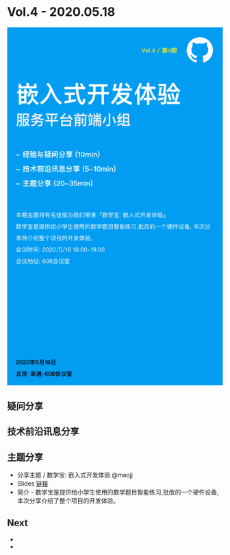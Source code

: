 # Vol.4 - 2020.05.18

![](./poster/Vol.4.png )

## 疑问分享

## 技术前沿讯息分享

## 主题分享

* 分享主题 / 数学宝: 嵌入式开发体验 @maojj
* Slides [链接](./slides/2020-05-11-虚拟列表.pdf)
* 简介 - 数学宝是提供给小学生使用的数学题目智能练习,批改的一个硬件设备, 本次分享介绍了整个项目的开发体验。

## Next

* 
* 
